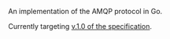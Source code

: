 An implementation of the AMQP protocol in Go.

Currently targeting [v.1.0 of the specification](http://www.amqp.org/sites/amqp.org/files/amqp.pdf).